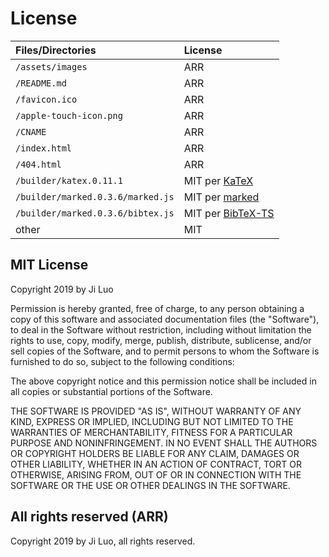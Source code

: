 # License

| Files/Directories | License |
| :---------------- | :------ |
| `/assets/images` | ARR |
| `/README.md` | ARR |
| `/favicon.ico` | ARR |
| `/apple-touch-icon.png` | ARR |
| `/CNAME` | ARR |
| `/index.html` | ARR |
| `/404.html` | ARR |
| `/builder/katex.0.11.1` | MIT per [KaTeX](https://github.com/KaTeX/KaTeX/tree/v0.11.1) |
| `/builder/marked.0.3.6/marked.js` | MIT per [marked](https://github.com/markedjs/marked/tree/v0.3.6) |
| `/builder/marked.0.3.6/bibtex.js` | MIT per [BibTeX-TS](https://github.com/GeeLaw/bibtex-ts/commit/9a93683a02ef83ced9b5a6497d82e06b148eb302) |
| other | MIT |

## MIT License

Copyright 2019 by Ji Luo

Permission is hereby granted, free of charge, to any person obtaining a copy of this software and associated documentation files (the "Software"), to deal in the Software without restriction, including without limitation the rights to use, copy, modify, merge, publish, distribute, sublicense, and/or sell copies of the Software, and to permit persons to whom the Software is furnished to do so, subject to the following conditions:

The above copyright notice and this permission notice shall be included in all copies or substantial portions of the Software.

THE SOFTWARE IS PROVIDED "AS IS", WITHOUT WARRANTY OF ANY KIND, EXPRESS OR IMPLIED, INCLUDING BUT NOT LIMITED TO THE WARRANTIES OF MERCHANTABILITY, FITNESS FOR A PARTICULAR PURPOSE AND NONINFRINGEMENT. IN NO EVENT SHALL THE AUTHORS OR COPYRIGHT HOLDERS BE LIABLE FOR ANY CLAIM, DAMAGES OR OTHER LIABILITY, WHETHER IN AN ACTION OF CONTRACT, TORT OR OTHERWISE, ARISING FROM, OUT OF OR IN CONNECTION WITH THE SOFTWARE OR THE USE OR OTHER DEALINGS IN THE SOFTWARE.

## All rights reserved (ARR)

Copyright 2019 by Ji Luo, all rights reserved.
